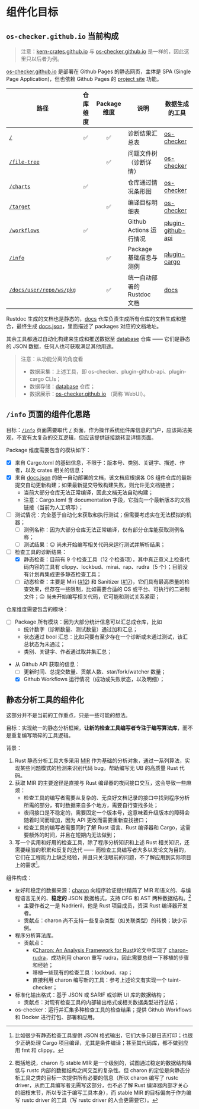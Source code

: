 # 组件化目标

## `os-checker.github.io` 当前构成

> 注意：[kern-crates.github.io] 与 [os-checker.github.io] 是一样的，因此这里只以后者为例。

[os-checker.github.io] 是部署在 Github Pages 的静态网页，主体是 SPA (Single Page Application)，但也依赖
Github Pages 的 [project site] 功能。

[kern-crates.github.io]: https://kern-crates.github.io
[os-checker.github.io]: https://os-checker.github.io
[project site]: https://docs.github.com/en/pages/getting-started-with-github-pages/about-github-pages#types-of-github-pages-sites

| 路径                       | 仓库维度 | Package 维度 | 说明                        | 数据生成的工具      |
|----------------------------|:--------:|:------------:|-----------------------------|---------------------|
| [`/`]                      |    ✅    |      ✅      | 诊断结果汇总表              | [os-checker]        |
| [`/file-tree`]             |          |      ✅      | 问题文件树（诊断详情）      | [os-checker]        |
| [`/charts`]                |    ✅    |              | 仓库通过情况条形图          | [os-checker]        |
| [`/target`]                |          |      ✅      | 编译目标明细表              | [os-checker]        |
| [`/workflows`]             |    ✅    |              | Github Actions 运行情况     | [plugin-github-api] |
| [`/info`]                  |          |      ✅      | Package 基础信息与测例      | [plugin-cargo]      |
| [`/docs/user/repo/ws/pkg`] |          |      ✅      | 统一自动部署的 Rustdoc 文档 | [docs]      |

[`/`]: https://os-checker.github.io
[`/file-tree`]: https://os-checker.github.io/file-tree
[`/charts`]: https://os-checker.github.io/charts
[`/target`]: https://os-checker.github.io/target
[`/workflows`]: https://os-checker.github.io/workflows
[`/info`]: https://os-checker.github.io/info
[`/docs/user/repo/ws/pkg`]: https://os-checker.github.io/docs/docs.json

[os-checker]: https://github.com/os-checker/os-checker
[plugin-github-api]: https://github.com/os-checker/plugin-github-api
[plugin-cargo]: https://github.com/os-checker/plugin-cargo
[docs]: https://github.com/os-checker/docs

[docs.json]: https://os-checker.github.io/docs/docs.json
[database]: https://github.com/os-checker/database

Rustdoc 生成的文档也是静态的，[docs] 仓库负责生成所有仓库的文档生成和整合，最终生成 [docs.json]，里面描述了
packages 对应的文档地址。

其余工具都通过自动化构建来生成和推送数据至 [database] 仓库 —— 它们是静态的 JSON 数据，任何人也可获取满足其他用途。

> 注意：从功能分离的角度看
>
> * 数据采集：上述工具，即 os-checker、plugin-github-api、plugin-cargo CLIs；
> * 数据存储：[database] 仓库；
> * 数据展示：[os-checker.github.io] （简称 WebUI）。

## `/info` 页面的组件化思路

目标：[`/info`] 页面需要取代 [`/`] 页面，作为操作系统组件库信息的门户，应该简洁美观，不宜有太复杂的交互逻辑，但应该提供链接跳转至详情页面。

Package 维度需要包含的模块如下：

* [x] 来自 Cargo.toml 的基础信息，不限于：版本号、类别、关键字、描述、作者，以及 crates 相关的信息；
* [x] 来自 [docs.json] 的统一自动部署的文档，该文档应根据各 OS 组件仓库的最新提交自动更新构建；如果最新提交导致构建失败，则允许无文档链接；
  * 当前大部分仓库无法正常编译，因此文档无法自动构建；
  * 注意：Cargo.toml 含 documentation 字段，它指向一个最新版本的文档链接（当前为人工填写）；
* [ ] 测试情况：完全基于自动化来获取和执行测试；但需要考虑实在无法模拟的机器；
  * [ ] 测例名称：因为大部分仓库无法正常编译，仅有部分仓库能获取测例名称；
  * [ ] 测试结果：😐 尚未开始编写相关代码来运行测试并解析结果；
* [ ] 检查工具的诊断结果：
  * [x] 静态检查：目前有 9 个检查工具（12 个检查项），其中真正意义上检查代码内容的工具有 clippy、lockbud、mirai、rap、rudra（5
        个）；目前没有计划再集成更多静态检查工具；
  * [ ] 动态检查：主要是 Miri ([#12]) 和 Sanitizer ([#17])，它们具有最高质量的检查效果，但存在一些限制，比如需要合适的 OS 
        或平台、可执行的二进制文件；😐 尚未开始编写相关代码，它可能和测试关系紧密；

[#12]: https://github.com/os-checker/os-checker/issues/12
[#17]: https://github.com/os-checker/os-checker/issues/17

仓库维度需要包含的模块：

* [ ] Package 所有模块：因为大部分统计信息可以汇总成仓库，比如
  * 统计数字（诊断数量、测试数量）通过加和汇总；
  * 状态通过 bool 汇总：比如只要有至少存在一个诊断或未通过测试，该汇总状态为未通过；
  * 类别、关键字、作者通过取并集汇总；
* 从 Github API 获取的信息：
  * [ ] 更新时间、总提交数量、贡献人数、star/fork/watcher 数量；
  * [x] Github Workflows 运行情况（成功或失败状态，以及明细）；

## 静态分析工具的组件化

这部分并不是当前的工作重点，只是一些可能的想法。

目标：实现统一的静态分析框架，**让新的检查工具编写者专注于编写算法库**，而不是重复编写琐碎的工具逻辑。

背景：
1. Rust 静态分析工具大多采用 [MIR] 作为基础的分析对象，通过一系列算法，实现某些问题模式的检测来识别代码 bug，帮助编写无 UB 的高质量 Rust 代码。
2. 获取 MIR 的主要途径是直接与 Rust 编译器的夜间接口交互，这会导致一些麻烦：
    * 检查工具的编写者需要从复杂的、无良好文档记录的接口中找到程序分析所需的部分，有时数据来自多个地方，需要自行查找多处；
    * 夜间接口是不稳定的，需要固定一个版本号，这意味着升级版本的障碍会随着时间而增加，因为 API 更改而需要重新查找接口；
    * 检查工具的编写者需要同时了解 Rust 语言、Rust 编译器和 Cargo，这需要额外的时间，并且在短期内无法做到；
3. 写一个实用和好用的检查工具，除了程序分析知识和上述 Rust 相关知识，还需要经验的积累和反复的迭代 —— 而检查工具编写者大多以发论文为目的，
   它们在工程能力上缺乏经验，并且只关注眼前的问题，不了解应用到实际项目上的需求[^1]。

[MIR]: https://blog.rust-lang.org/2016/04/19/MIR.html

[^1]: 比如很少有静态检查工具提供 JSON 格式输出，它们大多只是日志打印；也很少正确处理 Cargo 项目编译，尤其是条件编译；甚至其代码库，都不做到应用 fmt 和 clippy。

组件构成：

* 友好和稳定的数据来源：[charon] 向程序验证提供精简了 MIR 和语义的、与编程语言无关的、**稳定的** JSON 数据格式，支持 CFG 和 AST 两种数据结构。[^charon] 
  * 主要作者之一是 Nadrieril，他是 Rust 项目成员，资深 Rust 编译器开发者。
  * 贡献点：charon 尚不支持一些复杂类型（如关联类型）的转换；缺少示例。
* 程序分析算法库。
    * 贡献点：
        * 《[Charon: An Analysis Framework for Rust][charon-thesis]》论文中实现了 [charon-rudra]，成功利用 charon 重写 rudra，因此需要总结一下移植的步骤和经验；
        * 移植一些现有的检查工具：lockbud、rap；
        * 直接利用 charon 编写新的工具：参考上述论文有实现一个 taint-checker；
* 标准化输出格式：基于 JSON 或 SARIF 或诊断 UI 库的数据结构；
  * 贡献点：对现有检查工具的内部输出格式或相关数据类型进行总结；
* os-checker：运行并汇集多种检查工具的检查结果；提供 Github Workflows 和 Docker 进行打包、部署和应用。

[^charon]: 概括地说，charon 与 stable MIR 是一个级别的，试图通过稳定的数据结构降低与 rustc 内部的数据结构之间交互的复杂性。但 charon
的定位是向静态分析工具之类的目标一次提供所有必要的信息（所以 charon 编写了 rustc driver，从而工具编写者无需写这部分，也不必了解
Rust 编译器内部才关心的细枝末节，所以专注于编写工具本身），而 stable MIR 的目标偏向于作为编写 rustc driver 的工具（写 rustc driver 的人会更需要它）。

[charon]: https://github.com/AeneasVerif/charon
[charon-rudra]: https://github.com/AeneasVerif/charon-rudra
[charon-thesis]: https://zenodo.org/records/13983686
